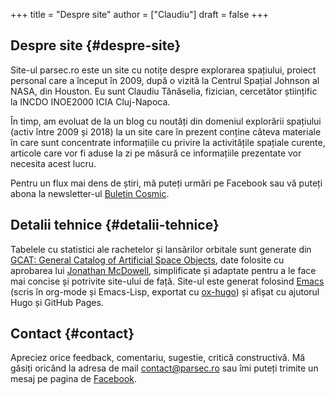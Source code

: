 +++
title = "Despre site"
author = ["Claudiu"]
draft = false
+++

## Despre site {#despre-site}

Site-ul parsec.ro este un site cu notițe despre explorarea spațiului, proiect personal care a început în 2009, după o vizită la Centrul Spațial Johnson al NASA, din Houston. Eu sunt Claudiu Tănăselia, fizician, cercetător științific la INCDO INOE2000 ICIA Cluj-Napoca.

În timp, am evoluat de la un blog cu noutăți din domeniul explorării spațiului (activ între 2009 și 2018) la un site care în prezent conține câteva materiale în care sunt concentrate informațiile cu privire la activitățile spațiale curente, articole care vor fi aduse la zi pe măsură ce informațiile prezentate vor necesita acest lucru.

Pentru un flux mai dens de știri, mă puteți urmări pe Facebook sau vă puteți abona la newsletter-ul [Buletin Cosmic](https://buletin.parsec.ro).


## Detalii tehnice {#detalii-tehnice}

Tabelele cu statistici ale rachetelor și lansărilor orbitale sunt generate din [GCAT: General Catalog of Artificial Space Objects](https://planet4589.org/space/gcat/), date folosite cu aprobarea lui [Jonathan McDowell](https://planet4589.org/), simplificate și adaptate pentru a le face mai concise și potrivite site-ului de față. Site-ul este generat folosind [Emacs](https://www.gnu.org/software/emacs/) (scris în org-mode și Emacs-Lisp, exportat cu [ox-hugo](https://ox-hugo.scripter.co)) și afișat cu ajutorul Hugo și GitHub Pages.


## Contact {#contact}

Apreciez orice feedback, comentariu, sugestie, critică constructivă. Mă găsiți oricând la adresa de mail contact@parsec.ro sau îmi puteți trimite un mesaj pe pagina de [Facebook](https://www.facebook.com/claudiu.tanaselia).
